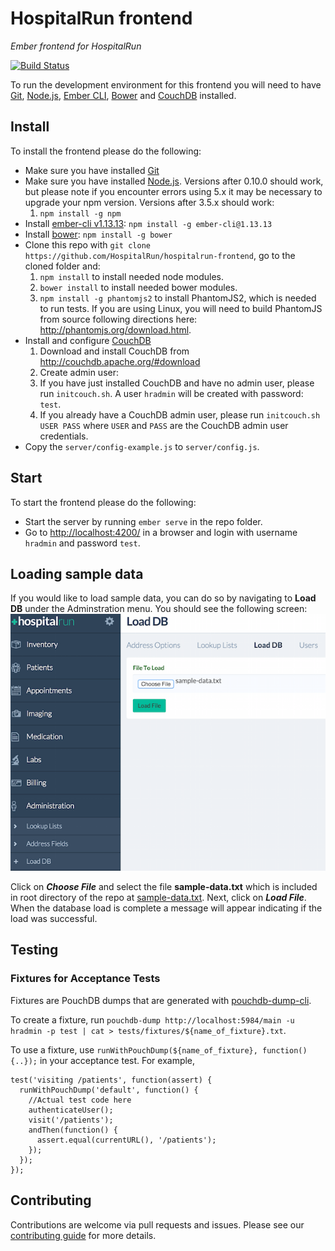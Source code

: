 HospitalRun frontend
========

_Ember frontend for HospitalRun_

[![Build Status](https://travis-ci.org/HospitalRun/hospitalrun-frontend.svg?branch=master)](https://travis-ci.org/HospitalRun/hospitalrun-frontend)

To run the development environment for this frontend you will need to have [Git](https://git-scm.com/), [Node.js](https://nodejs.org), [Ember CLI](http://ember-cli.com/), [Bower](http://bower.io/) and [CouchDB](http://couchdb.apache.org/) installed.

## Install
To install the frontend please do the following:

- Make sure you have installed [Git](https://git-scm.com/book/en/v2/Getting-Started-Installing-Git)
- Make sure you have installed [Node.js](https://nodejs.org/en/download/). Versions after 0.10.0 should work, but please note if you encounter errors using 5.x it may be necessary to upgrade your npm version. Versions after 3.5.x should work:
    1. `npm install -g npm`
- Install [ember-cli v1.13.13](https://www.npmjs.org/package/ember-cli): `npm install -g ember-cli@1.13.13`
- Install [bower](https://www.npmjs.org/package/bower): `npm install -g bower`
- Clone this repo with `git clone https://github.com/HospitalRun/hospitalrun-frontend`, go to the cloned folder and:
    1. `npm install` to install needed node modules.
    2. `bower install` to install needed bower modules.
    3. `npm install -g phantomjs2` to install PhantomJS2, which is needed to run tests.  If you are using Linux, you will need to build PhantomJS from source following directions here: http://phantomjs.org/download.html.
- Install and configure [CouchDB](http://couchdb.apache.org/)
  1. Download and install CouchDB from http://couchdb.apache.org/#download
  2. Create admin user:
    1. If you have just installed CouchDB and have no admin user, please run `initcouch.sh`. A user `hradmin` will be created with password: `test`.
    2. If you already have a CouchDB admin user, please run `initcouch.sh USER PASS` where `USER` and `PASS` are the CouchDB admin user credentials.
- Copy the `server/config-example.js` to `server/config.js`.

## Start
To start the frontend please do the following:

- Start the server by running `ember serve` in the repo folder.
- Go to [http://localhost:4200/](http://localhost:4200/) in a browser and login with username `hradmin` and password `test`.

## Loading sample data
If you would like to load sample data, you can do so by navigating to **Load DB** under the Adminstration menu.  You should see the following screen:
![Load DB screenshot](screenshots/load-db.png)

Click on ***Choose File*** and select the file **sample-data.txt** which is included in root directory of the repo at [sample-data.txt](sample-data.txt).
Next, click on ***Load File***.  When the database load is complete a message will appear indicating if the load was successful.

## Testing

### Fixtures for Acceptance Tests

Fixtures are PouchDB dumps that are generated with [pouchdb-dump-cli](https://github.com/nolanlawson/pouchdb-dump-cli).

To create a fixture, run `pouchdb-dump http://localhost:5984/main -u hradmin -p test | cat > tests/fixtures/${name_of_fixture}.txt`.

To use a fixture, use `runWithPouchDump(${name_of_fixture}, function(){..});` in your acceptance test. For example,

```
test('visiting /patients', function(assert) {
  runWithPouchDump('default', function() {
    //Actual test code here
    authenticateUser();
    visit('/patients');
    andThen(function() {
      assert.equal(currentURL(), '/patients');
    });
  });
});
```
Contributing
------------
Contributions are welcome via pull requests and issues.  Please see our [contributing guide](https://github.com/hospitalrun/hospitalrun-frontend/blob/master/CONTRIBUTING.md) for more details.
